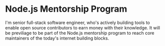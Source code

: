 # Node.js Mentorship Program

I'm senior full-stack software engineer, who's actively building tools to enable open source contributors to earn money with their knowledge. 
It will be previliage to be part of the Node.js mentorship program to reach core maintainers of the today's internet building blocks.
